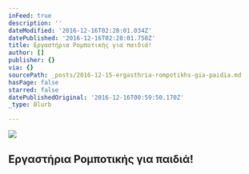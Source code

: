 ```yaml
---
inFeed: true
description: ''
dateModified: '2016-12-16T02:28:01.034Z'
datePublished: '2016-12-16T02:28:01.758Z'
title: Εργαστήρια Ρομποτικής για παιδιά!
author: []
publisher: {}
via: {}
sourcePath: _posts/2016-12-15-ergasthria-rompotikhs-gia-paidia.md
hasPage: false
starred: false
datePublishedOriginal: '2016-12-16T00:59:50.170Z'
_type: Blurb

---
```

![](https://the-grid-user-content.s3-us-west-2.amazonaws.com/cea79128-9eb0-471a-80f5-754c3cff4c2b.gif)

## Εργαστήρια Ρομποτικής για παιδιά!